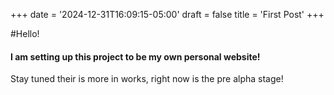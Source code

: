 +++
date = '2024-12-31T16:09:15-05:00'
draft = false
title = 'First Post'
+++

#Hello!

#### I am setting up this project to be my own personal website! 


Stay tuned their is more in works, right now is the pre alpha stage!



